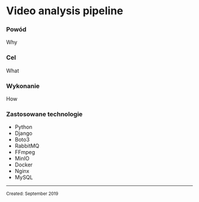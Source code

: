 <html>
<body>
<h1 class="title">Video analysis pipeline</h1>
<h3 class="why">Powód</h3>
<p class="why">Why</p>
<h3 class="what">Cel</h3>
<p class="what">What</p>
<h3 class="how">Wykonanie</h3>
<p class="how">How</p>
<h3 class="technologies">Zastosowane technologie</h3>
<ul class="technologies">
  <li class="technologies" hover="Python">Python</li>
  <li class="technologies" hover="Django">Django</li>
  <li class="technologies" hover="AWS Python SDK">Boto3</li>
  <li class="technologies" hover="RabbitMQ">RabbitMQ</li>
  <li class="technologies" hover="FFmpeg">FFmpeg</li>
  <li class="technologies" hover="MinIO">MinIO</li>
  <li class="technologies" hover="Docker">Docker</li>
  <li class="technologies" hover="Docker">Nginx</li>
  <li class="technologies" hover="Docker">MySQL</li>
</ul>
<hr>
<small class="created">Created: September 2019</small>
</body>
</html>
